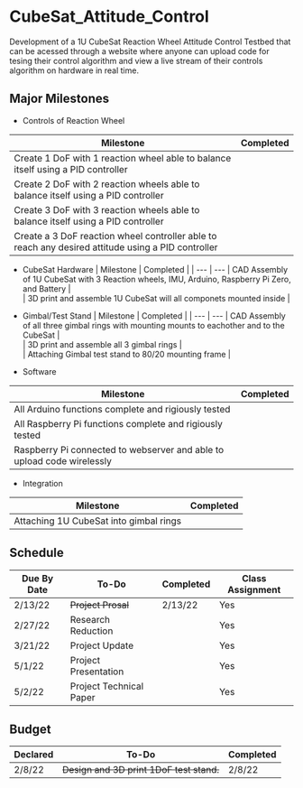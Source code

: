 # CubeSat_Attitude_Control
Development of a 1U CubeSat Reaction Wheel Attitude Control Testbed that can be acessed through a website where anyone can upload code for tesing their control algorithm and view a live stream of their controls algorithm on hardware in real time.


## Major Milestones

- Controls of Reaction Wheel

| Milestone | Completed |
| --- | ---
| Create 1 DoF with 1 reaction wheel able to balance itself using a PID controller |    
| Create 2 DoF with 2 reaction wheels able to balance itself using a PID controller |    
| Create 3 DoF with 3 reaction wheels able to balance itself using a PID controller |   
| Create a 3 DoF reaction wheel controller able to reach any desired attitude using a PID controller |

- CubeSat Hardware
| Milestone | Completed |
| --- | ---
| CAD Assembly of 1U CubeSat with 3 Reaction wheels, IMU, Arduino, Raspberry Pi Zero, and Battery |    
| 3D print and assemble 1U CubeSat will all componets mounted inside |    

- Gimbal/Test Stand
| Milestone | Completed |
| --- | --- 
| CAD Assembly of all three gimbal rings with mounting mounts to eachother and to the CubeSat |    
| 3D print and assemble all 3 gimbal rings |   
| Attaching Gimbal test stand to 80/20 mounting frame |   

- Software

| Milestone | Completed |
| --- | --- 
| All Arduino functions complete and rigiously tested |
| All Raspberry Pi functions complete and rigiously tested |   
| Raspberry Pi connected to webserver and able to upload code wirelessly |


- Integration 

| Milestone | Completed |
| --- | ---
| Attaching 1U CubeSat into gimbal rings  | 







## Schedule
| Due By Date | To-Do | Completed | Class Assignment
--- | --- | --- | ---
| 2/13/22 | ~~Project Prosal~~ | 2/13/22 | Yes
| 2/27/22 | Research Reduction |   | Yes
| 3/21/22 | Project Update |    | Yes
| 5/1/22 | Project Presentation |   | Yes
| 5/2/22 | Project Technical Paper |   | Yes






## Budget
| Declared | To-Do | Completed |
--- | --- | ---
| 2/8/22 | ~~Design and 3D print 1DoF test stand.~~ | 2/8/22


